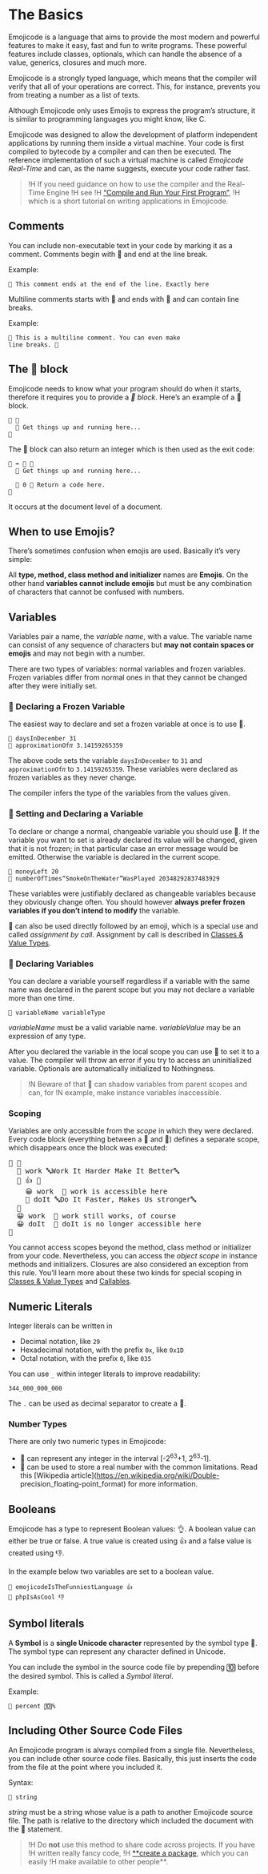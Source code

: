 # The Basics

Emojicode is a language that aims to provide the most modern and powerful
features to make it easy, fast and fun to write programs. These powerful
features include classes, optionals, which can handle the absence of a value,
generics, closures and much more.

Emojicode is a strongly typed language, which means that the compiler will
verify that all of your operations are correct. This, for instance, prevents you
from treating a number as a list of texts.

Although Emojicode only uses Emojis to express the program’s structure, it is
similar to programming languages you might know, like C.

Emojicode was designed to allow the development of platform independent
applications by running them inside a virtual machine. Your code is first
compiled to bytecode by a compiler and can then be executed. The reference
implementation of such a virtual machine is called *Emojicode Real-Time* and
can, as the name suggests, execute your code rather fast.

>!H If you need guidance on how to use the compiler and the Real-Time Engine
>!H see
>!H [“Compile and Run Your First Program”](../guides/compile-and-run.html),
>!H which is a short tutorial on writing applications in Emojicode.

## Comments

You can include non-executable text in your code by marking it as a comment.
Comments begin with 👴 and end at the line break.

Example:

    👴 This comment ends at the end of the line. Exactly here

Multiline comments starts with 👵 and ends with 👵 and can contain line breaks.

Example:

    👵 This is a multiline comment. You can even make
    line breaks. 👵

## The 🏁 block

Emojicode needs to know what your program should do when it starts, therefore
it requires you to provide a *🏁 block*. Here’s an example of a 🏁 block.

```
🏁 🍇
  👴 Get things up and running here...
🍉
```

The 🏁 block can also return an integer which is then used as the exit code:

```
🏁 ➡️ 🚂 🍇
  👴 Get things up and running here...

  🍎 0 👴 Return a code here.
🍉
```

It occurs at the document level of a document.

## When to use Emojis?

There’s sometimes confusion when emojis are used. Basically it’s very simple:

All **type, method, class method and initializer** names are **Emojis**. On the
other hand **variables cannot include emojis** but must be any combination of
characters that cannot be confused with numbers.

## Variables

Variables pair a name, the *variable name*, with a value. The variable name can
consist of any sequence of characters but **may not contain spaces or emojis**
and may not begin with a number.

There are two types of variables: normal variables and frozen variables. Frozen
variables differ from normal ones in that they cannot be changed after
they were initially set.

### 🍦 Declaring a Frozen Variable

The easiest way to declare and set a frozen variable at once is to use 🍦.

```
🍦 daysInDecember 31
🍦 approximationOf𝜋 3.14159265359
```

The above code sets the variable `daysInDecember` to `31` and `approximationOf𝜋`
to `3.14159265359`. These variables were declared as frozen variables as they
never change.

The compiler infers the type of the variables from the values given.

### 🍮 Setting and Declaring a Variable

To declare or change a normal, changeable variable you should use 🍮. If the
variable you want to set is already declared its value will be changed, given
that it is not frozen; in that particular case an error message would be
emitted. Otherwise the variable is declared in the current scope.

```
🍮 moneyLeft 20
🍮 numberOfTimes“SmokeOnTheWater”WasPlayed 20348292837483929
```

These variables were justifiably declared as changeable variables because they
obviously change often. You should however **always prefer frozen variables if
you don’t intend to modify** the variable.

🍮 can also be used directly followed by an emoji, which is a special use and
called *assignment by call*. Assignment by call is described in
[Classes & Value Types](classes-valuetypes.html#assignment-by-call).

### 🍰 Declaring Variables

You can declare a variable yourself regardless if a variable with the same name
was declared in the parent scope but you may not declare a variable more than
one time.

```
🍰 variableName variableType
```

*variableName* must be a valid variable name. *variableValue* may be an
expression of any type.

After you declared the variable in the local scope you can use 🍮 to set it to a
value. The compiler will throw an error if you try to access an uninitialized
variable. Optionals are automatically initialized to Nothingness.

>!N Beware of that 🍰 can shadow variables from parent scopes and can, for
>!N example, make instance variables inaccessible.

### Scoping

Variables are only accessible from the *scope* in which they were declared.
Every code block (everything between a 🍇 and 🍉) defines a separate scope,
which disappears once the block was executed:

<pre class="negative-example">
🏁 🍇
  🍦 work 🔤Work It Harder Make It Better🔤
  🍊 👍 🍇
    😀 work  👴 work is accessible here
    🍦 doIt 🔤Do It Faster, Makes Us stronger🔤
  🍉
  😀 work  👴 work still works, of course
  😀 doIt  👴 doIt is no longer accessible here
🍉
</pre>

You cannot access scopes beyond the method, class method or initializer from
your code. Nevertheless, you can access the *object scope* in instance methods
and initializers. Closures are also considered an exception from this rule.
You’ll learn more about these two kinds for special scoping in [Classes & Value
Types](classes-valuetypes.html) and [Callables](callables.html).

## Numeric Literals

Integer literals can be written in

- Decimal notation, like `29`
- Hexadecimal notation, with the prefix `0x`, like `0x1D`
- Octal notation, with the prefix `0`, like `035`

You can use `_` within integer literals to improve readability:

    344_000_000_000

The `.` can be used as decimal separator to create a 🚀.

### Number Types

There are only two numeric types in Emojicode:

- 🚂 can represent any integer in the interval [-2<sup>63</sup>+1,
2<sup>63</sup>-1].
- 🚀 can be used to store a real number with the common
limitations. Read this [Wikipedia article](https://en.wikipedia.org/wiki/Double-
precision_floating-point_format) for more information.

## Booleans

Emojicode has a type to represent Boolean values: 👌. A boolean value can either
be true or false. A true value is created using 👍 and a false value is created
using 👎.

In the example below two variables are set to a boolean value.

```
🍦 emojicodeIsTheFunniestLanguage 👍
🍦 phpIsAsCool 👎
```

## Symbol literals

A **Symbol** is a **single Unicode character** represented by the symbol type 🔣.
The symbol type can represent any character defined in Unicode.

You can include the symbol in the source code file by prepending 🔟 before the
desired symbol. This is called a *Symbol literal*.

Example:

```
🍦 percent 🔟%
```

## Including Other Source Code Files

An Emojicode program is always compiled from a single file. Nevertheless, you
can include other source code files. Basically, this just
inserts the code from the file at the point where you included it.

Syntax:

```
📜 string
```

*string* must be a string whose value is a path to another Emojicode source
file. The path is relative to the directory which included the document with the
📜 statement.

>!H Do **not** use this method to share code across projects. If you have
>!H written really fancy code,
>!H [**create a package](/docs/reference/packages.html), which you can easily
>!H make available to other people**.
